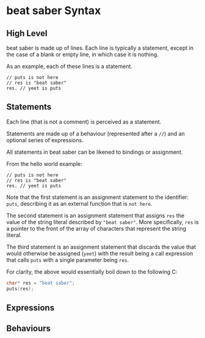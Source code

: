 # beat saber Syntax

## High Level

beat saber is made up of lines. Each line is typically a statement, except in the case of a blank or empty line, in which case it is nothing.

As an example, each of these lines is a statement.

```beatsaber
// puts is not here
// res is "beat saber"
res. // yeet is puts
```

## Statements

Each line (that is not a comment) is perceived as a statement.

Statements are made up of a behaviour (represented after a `//`) and an optional series of expressions.

All statements in beat saber can be likened to bindings or assignment.

From the hello world example:

```beatsaber
// puts is not here
// res is "beat saber"
res. // yeet is puts
```

Note that the first statement is an assignment statement to the identifier: `puts`, describing it as an external function that is `not here`.

The second statement is an assignment statement that assigns `res` the value of the string literal described by `"beat saber"`. More specifically, `res` is a pointer to the front of the array of characters that represent the string literal.

The third statement is an assignment statement that discards the value that would otherwise be assigned (`yeet`) with the result being a call expression that calls `puts` with a single parameter being `res`.

For clarity, the above would essentially boil down to the following C:

```c
char* res = "beat saber";
puts(res);
```

## Expressions


## Behaviours


